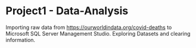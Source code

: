 # Project1 - Data-Analysis
Importing raw data from https://ourworldindata.org/covid-deaths to Microsoft SQL Server Management Studio. Exploring Datasets and clearing information.
